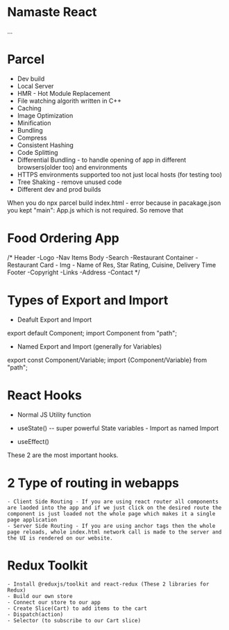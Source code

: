 # Namaste React 

...
# Parcel
- Dev build
- Local Server
- HMR - Hot Module Replacement 
- File watching algorith written in C++
- Caching
- Image Optimization
- Minification 
- Bundling
- Compress 
- Consistent Hashing
- Code Splitting 
- Differential Bundling - to handle opening of app in different browsers(older too) and environments
- HTTPS environments supported too not just local hosts (for testing too)
- Tree Shaking - remove unused code 
- Different dev and prod builds

When you do npx parcel build index.html - error because in pacakage.json you kept "main": App.js which is not required. So remove that 

# Food Ordering App
/*
Header 
-Logo
-Nav Items
Body
-Search
-Restaurant Container
    -Restaurant Card
        - Img
        - Name of Res, Star Rating, Cuisine, Delivery Time 
Footer
-Copyright
-Links
-Address
-Contact
*/

# Types of Export and Import

- Deafult Export and Import 

export default Component;
import Component from "path";

- Named Export and Import (generally for Variables)

export const Component/Variable;
import {Component/Variable} from "path";


# React Hooks 
- Normal JS Utility function

- useState() -- super powerful State variables - Import as named Import
- useEffect() 

These 2 are the most important hooks.

# 2 Type of routing in webapps
    - Client Side Routing - If you are using react router all components are laoded into the app and if we just click on the desired route the component is just loaded not the whole page which makes it a single page application
    - Server Side Routing - If you are using anchor tags then the whole page reloads, whole index.html network call is made to the server and the UI is rendered on our website.   

# Redux Toolkit 
    - Install @reduxjs/toolkit and react-redux (These 2 libraries for Redux)
    - Build our own store 
    - Connect our store to our app
    - Create Slice(Cart) to add items to the cart 
    - Dispatch(action)
    - Selector (to subscribe to our Cart slice)
    






